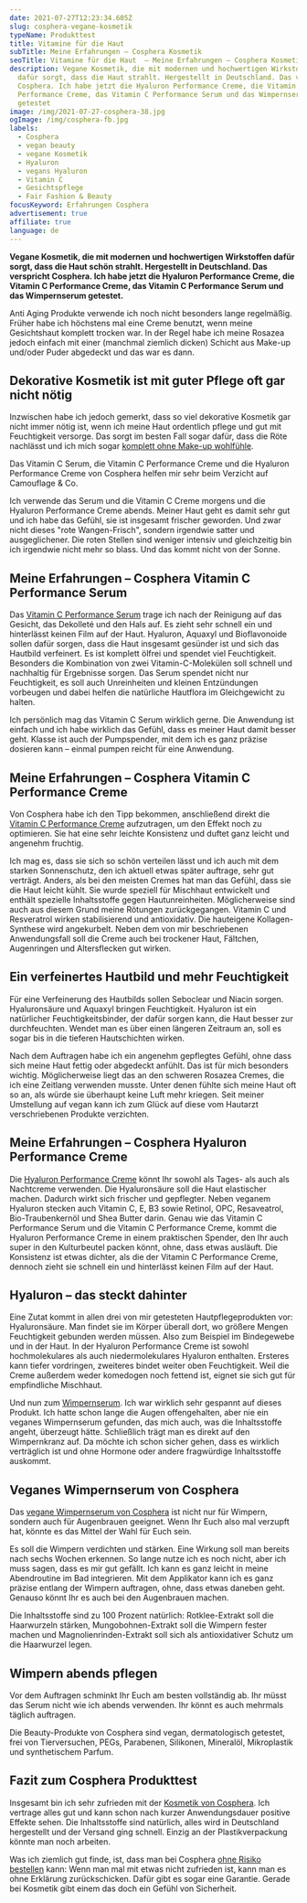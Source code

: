 ```yaml
---
date: 2021-07-27T12:23:34.605Z
slug: cosphera-vegane-kosmetik
typeName: Produkttest
title: Vitamine für die Haut
subTitle: Meine Erfahrungen – Cosphera Kosmetik
seoTitle: Vitamine für die Haut  – Meine Erfahrungen – Cosphera Kosmetik
description: Vegane Kosmetik, die mit modernen und hochwertigen Wirkstoffen
  dafür sorgt, dass die Haut strahlt. Hergestellt in Deutschland. Das verspricht
  Cosphera. Ich habe jetzt die Hyaluron Performance Creme, die Vitamin C
  Performance Creme, das Vitamin C Performance Serum und das Wimpernserum
  getestet
image: /img/2021-07-27-cosphera-38.jpg
ogImage: /img/cosphera-fb.jpg
labels:
  - Cosphera
  - vegan beauty
  - vegane Kosmetik
  - Hyaluron
  - vegans Hyaluron
  - Vitamin C
  - Gesichtspflege
  - Fair Fashion & Beauty
focusKeyword: Erfahrungen Cosphera
advertisement: true
affiliate: true
language: de
---
```

**Vegane Kosmetik, die mit modernen und hochwertigen Wirkstoffen dafür sorgt, dass die Haut schön strahlt. Hergestellt in Deutschland. Das verspricht Cosphera. Ich habe jetzt die Hyaluron Performance Creme, die Vitamin C Performance Creme, das Vitamin C Performance Serum und das Wimpernserum getestet.**

Anti Aging Produkte verwende ich noch nicht besonders lange regelmäßig. Früher habe ich höchstens mal eine Creme benutzt, wenn meine Gesichtshaut komplett trocken war. In der Regel habe ich meine Rosazea jedoch einfach mit einer (manchmal ziemlich dicken) Schicht aus Make-up und/oder Puder abgedeckt und das war es dann.

## Dekorative Kosmetik ist mit guter Pflege oft gar nicht nötig

Inzwischen habe ich jedoch gemerkt, dass so viel dekorative Kosmetik gar nicht immer nötig ist, wenn ich meine Haut ordentlich pflege und gut mit Feuchtigkeit versorge. Das sorgt im besten Fall sogar dafür, dass die Röte nachlässt und ich mich sogar [komplett ohne Make-up wohlfühle](/2018/07/make-up-fasten/).

Das Vitamin C Serum, die Vitamin C Performance Creme und die Hyaluron Performance Creme von Cosphera helfen mir sehr beim Verzicht auf Camouflage & Co.

Ich verwende das Serum und die Vitamin C Creme morgens und die Hyaluron Performance Creme abends. Meiner Haut geht es damit sehr gut und ich habe das Gefühl, sie ist insgesamt frischer geworden. Und zwar nicht dieses "rote Wangen-Frisch", sondern irgendwie satter und ausgeglichener. Die roten Stellen sind weniger intensiv und gleichzeitig bin ich irgendwie nicht mehr so blass. Und das kommt nicht von der Sonne.

## Meine Erfahrungen – Cosphera Vitamin C Performance Serum

Das [Vitamin C Performance Serum](https://t.adcell.com/p/click?promoId=243730&slotId=80259&param0=https%3A%2F%2Fcosphera.net%2Fproduct%2Fvitamin-c-serum%2F) trage ich nach der Reinigung auf das Gesicht, das Dekolleté und den Hals auf. Es zieht sehr schnell ein und hinterlässt keinen Film auf der Haut. Hyaluron, Aquaxyl und Bioflavonoide sollen dafür sorgen, dass die Haut insgesamt gesünder ist und sich das Hautbild verfeinert. Es ist komplett ölfrei und spendet viel Feuchtigkeit. Besonders die Kombination von zwei Vitamin-C-Molekülen soll schnell und nachhaltig für Ergebnisse sorgen. Das Serum spendet nicht nur Feuchtigkeit, es soll auch Unreinheiten und kleinen Entzündungen vorbeugen und dabei helfen die natürliche Hautflora im Gleichgewicht zu halten.

Ich persönlich mag das Vitamin C Serum wirklich gerne. Die Anwendung ist einfach und ich habe wirklich das Gefühl, dass es meiner Haut damit besser geht. Klasse ist auch der Pumpspender, mit dem ich es ganz präzise dosieren kann – einmal pumpen reicht für eine Anwendung.

## Meine Erfahrungen – Cosphera Vitamin C Performance Creme

Von Cosphera habe ich den Tipp bekommen, anschließend direkt die [Vitamin C Performance Creme](https://t.adcell.com/p/click?promoId=243730&slotId=80259&param0=https%3A%2F%2Fcosphera.net%2Fproduct%2Fvitamin-c-creme%2F) aufzutragen, um den Effekt noch zu optimieren. Sie hat eine sehr leichte Konsistenz und duftet ganz leicht und angenehm fruchtig.

Ich mag es, dass sie sich so schön verteilen lässt und ich auch mit dem starken Sonnenschutz, den ich aktuell etwas später auftrage, sehr gut verträgt. Anders, als bei den meisten Cremes hat man das Gefühl, dass sie die Haut leicht kühlt. Sie wurde speziell für Mischhaut entwickelt und enthält spezielle Inhaltsstoffe gegen Hautunreinheiten. Möglicherweise sind auch aus diesem Grund meine Rötungen zurückgegangen. Vitamin C und Resveratrol wirken stabilisierend und antioxidativ. Die hauteigene Kollagen-Synthese wird angekurbelt. Neben dem von mir beschriebenen  Anwendungsfall soll die Creme auch bei trockener Haut, Fältchen, Augenringen und Altersflecken gut wirken.

## Ein verfeinertes Hautbild und mehr Feuchtigkeit

Für eine Verfeinerung des Hautbilds sollen Seboclear und Niacin sorgen. Hyaluronsäure und Aquaxyl bringen Feuchtigkeit. Hyaluron ist ein natürlicher Feuchtigkeitsbinder, der dafür sorgen kann, die Haut besser zur durchfeuchten. Wendet man es über einen längeren Zeitraum an, soll es sogar bis in die tieferen Hautschichten wirken.

Nach dem Auftragen habe ich ein angenehm gepflegtes Gefühl, ohne dass sich meine Haut fettig oder abgedeckt anfühlt. Das ist für mich besonders wichtig. Möglicherweise liegt das an den schweren Rosazea Cremes, die ich eine Zeitlang verwenden musste. Unter denen fühlte sich meine Haut oft so an, als würde sie überhaupt keine Luft mehr kriegen. Seit meiner Umstellung auf vegan kann ich zum Glück auf diese vom Hautarzt verschriebenen Produkte verzichten.

## Meine Erfahrungen – Cosphera Hyaluron Performance Creme

Die [Hyaluron Performance Creme](https://t.adcell.com/p/click?promoId=243730&slotId=80259&param0=https%3A%2F%2Fcosphera.net%2Fproduct%2Fhyaluron-creme%2F) könnt Ihr sowohl als Tages- als auch als Nachtcreme verwenden. Die Hyaluronsäure soll die Haut elastischer machen. Dadurch wirkt sich frischer und gepflegter. Neben veganem Hyaluron stecken auch Vitamin C, E, B3 sowie Retinol, OPC, Resaveatrol, Bio-Traubenkernöl und Shea Butter darin. Genau wie das Vitamin C Performance Serum und die Vitamin C Performance Creme, kommt die Hyaluron Performance Creme in einem praktischen Spender, den Ihr auch super in den Kulturbeutel packen könnt, ohne, dass etwas ausläuft. Die Konsistenz ist etwas dichter, als die der Vitamin C Performance Creme, dennoch zieht sie schnell ein und hinterlässt keinen Film auf der Haut. 

## Hyaluron – das steckt dahinter

Eine Zutat kommt in allen drei von mir getesteten Hautpflegeprodukten vor: Hyaluronsäure. Man findet sie im Körper überall dort, wo größere Mengen Feuchtigkeit gebunden werden müssen. Also zum Beispiel im Bindegewebe und in der Haut. In der Hyaluron Performance Creme ist sowohl hochmolekulares als auch niedermolekulares Hyaluron enthalten. Ersteres kann tiefer vordringen, zweiteres bindet weiter oben Feuchtigkeit. Weil die Creme außerdem weder komedogen noch fettend ist,  eignet sie sich gut für empfindliche Mischhaut.

Und nun zum [Wimpernserum](https://t.adcell.com/p/click?promoId=243730&slotId=80259&param0=https%3A%2F%2Fcosphera.net%2Fproduct%2Fwimpernserum%2F). Ich war wirklich sehr gespannt auf dieses Produkt. Ich hatte schon lange die Augen offengehalten, aber nie ein veganes Wimpernserum gefunden, das mich auch, was die Inhaltsstoffe angeht, überzeugt hätte. Schließlich trägt man es direkt auf den Wimpernkranz auf. Da möchte ich schon sicher gehen, dass es wirklich verträglich ist und ohne Hormone oder andere fragwürdige Inhaltsstoffe auskommt.

## Veganes Wimpernserum von Cosphera

Das [vegane Wimpernserum von Cosphera](https://t.adcell.com/p/click?promoId=243730&slotId=80259&param0=https%3A%2F%2Fcosphera.net%2Fproduct%2Fwimpernserum%2F) ist nicht nur für Wimpern, sondern auch für Augenbrauen geeignet. Wenn Ihr Euch also mal verzupft hat, könnte es das Mittel der Wahl für Euch sein. 

Es soll die Wimpern verdichten und stärken. Eine Wirkung soll man bereits nach sechs Wochen erkennen. So lange nutze ich es noch nicht, aber ich muss sagen, dass es mir gut gefällt. Ich kann es ganz leicht in meine Abendroutine im Bad integrieren. Mit dem Applikator kann ich es ganz präzise entlang der Wimpern auftragen, ohne, dass etwas daneben geht. Genauso könnt Ihr es auch bei den Augenbrauen machen. 

Die Inhaltsstoffe sind zu 100 Prozent natürlich: Rotklee-Extrakt soll die Haarwurzeln stärken, Mungobohnen-Extrakt soll die Wimpern fester machen und Magnolienrinden-Extrakt soll sich als antioxidativer Schutz um die Haarwurzel legen.

## Wimpern abends pflegen

Vor dem Auftragen schminkt Ihr Euch am besten vollständig ab. Ihr müsst das Serum nicht wie ich abends verwenden. Ihr könnt es auch mehrmals täglich auftragen.

Die Beauty-Produkte von Cosphera sind vegan, dermatologisch getestet, frei von Tierversuchen, PEGs, Parabenen, Silikonen, Mineralöl, Mikroplastik und synthetischem Parfum.

## Fazit zum Cosphera Produkttest

Insgesamt bin ich sehr zufrieden mit der [Kosmetik von Cosphera](https://t.adcell.com/p/click?promoId=243730&slotId=80259&param0=https%3A%2F%2Fcosphera.net%2F). Ich vertrage alles gut und kann schon nach kurzer Anwendungsdauer positive Effekte sehen. Die Inhaltsstoffe sind natürlich, alles wird in Deutschland hergestellt und der Versand ging schnell. Einzig an der Plastikverpackung könnte man noch arbeiten.

Was ich ziemlich gut finde, ist, dass man bei Cosphera [ohne Risiko bestellen](https://t.adcell.com/p/click?promoId=243730&slotId=80259&param0=https%3A%2F%2Fcosphera.net%2F) kann: Wenn man mal mit etwas nicht zufrieden ist, kann man es ohne Erklärung zurückschicken. Dafür gibt es sogar eine Garantie. Gerade bei Kosmetik gibt einem das doch ein Gefühl von Sicherheit.



